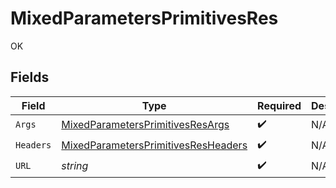 # MixedParametersPrimitivesRes

OK


## Fields

| Field                                                                                                 | Type                                                                                                  | Required                                                                                              | Description                                                                                           |
| ----------------------------------------------------------------------------------------------------- | ----------------------------------------------------------------------------------------------------- | ----------------------------------------------------------------------------------------------------- | ----------------------------------------------------------------------------------------------------- |
| `Args`                                                                                                | [MixedParametersPrimitivesResArgs](../../models/operations/mixedparametersprimitivesresargs.md)       | :heavy_check_mark:                                                                                    | N/A                                                                                                   |
| `Headers`                                                                                             | [MixedParametersPrimitivesResHeaders](../../models/operations/mixedparametersprimitivesresheaders.md) | :heavy_check_mark:                                                                                    | N/A                                                                                                   |
| `URL`                                                                                                 | *string*                                                                                              | :heavy_check_mark:                                                                                    | N/A                                                                                                   |